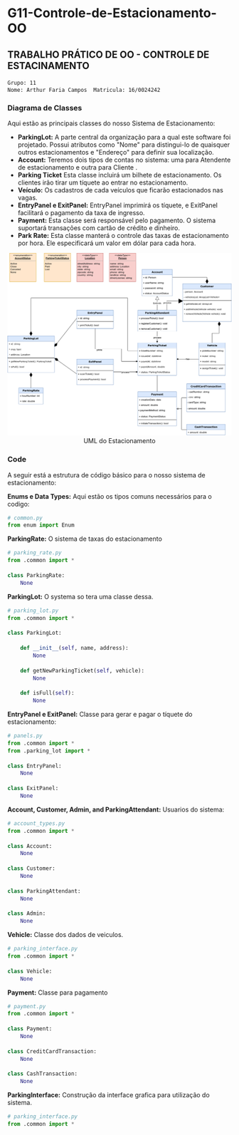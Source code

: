 # G11-Controle-de-Estacionamento-OO
## TRABALHO PRÁTICO DE OO - CONTROLE DE ESTACINAMENTO

    Grupo: 11
    Nome: Arthur Faria Campos  Matricula: 16/0024242

### Diagrama de Classes

Aqui estão as principais classes do nosso Sistema de Estacionamento:

* **ParkingLot:** A parte central da organização para a qual este software foi projetado. Possui
  atributos como "Nome" para distingui-lo de quaisquer outros estacionamentos e "Endereço" para
  definir sua localização.
* **Account:** Teremos dois tipos de contas no sistema: uma para Atendente de estacionamento e outra
  para Cliente .
* **Parking Ticket** Esta classe incluirá um bilhete de estacionamento. Os clientes irão tirar um
  tíquete ao entrar no estacionamento.
* **Veículo:** Os cadastros de cada veículos que ficarão estacionados nas vagas.
* **EntryPanel e ExitPanel:** EntryPanel imprimirá os tíquete, e ExitPanel facilitará o pagamento da
  taxa de ingresso.
* **Payment:** Esta classe será responsável pelo pagamento. O sistema suportará transações com
  cartão de crédito e dinheiro.
* **Park Rate:** Esta classe manterá o controle das taxas de estacionamento por hora. Ele
  especificará um valor em dólar para cada hora.

<p align="center">
    <img src="/media/estacionamento_UML.png" alt="Parking Lot UML">
    <br />
    UML do Estacionamento
</p>

<!-- ### Uso de caso

Aqui estão os principais atores em nosso sistema:

* **Admin:** Principalmente responsável por adicionar e modificar estacionamento, aumentar/diminuir
  vagas, adicionar/remover atendentes de estacionamento, etc.
* **Cliente** Todos os clientes podem obter um tíquete de estacionamento e pagar por ele.
* **Atendente de estacionamento** Os atendentes de estacionamento podem fazer todas as atividades em
  nome do cliente e podem receber dinheiro para o pagamento do tíquete.


Aqui estão os principais casos de uso para estacionamento:

* **Adicionar / Remover / Editar uma vaga de estacionamento:** Para adicionar, remover ou modificar
  uma vaga de estacionamento.
* **Adicionar / Remover um atendente de estacionamento:** Para adicionar ou remover um atendente de
  estacionamento do sistema.
* **Gerar o tíquete:** Para fornecer aos clientes um novo tíquete de estacionamento ao entrar no
  estacionamento.
* **Pagar o tíquete:** Para digitalizar um tíquete para descobrir a taxa total.
* **Pagamento com cartão de crédito:** Para pagar com cartão de crédito.
* **Pagamento à vista:** Para pagar em dinheiro.
* **Adicionar / modificar taxa de estacionamento:** Para permitir que o administrador adicione ou
  modifique a taxa de estacionamento por hora. -->

### Code

A seguir está a estrutura de código básico para o nosso sistema de estacionamento:

**Enums e Data Types:** Aqui estão os tipos comuns  necessários para o codigo:

```python
# common.py
from enum import Enum
```

**ParkingRate:** O sistema de taxas do estacionamento

```python
# parking_rate.py
from .common import *

class ParkingRate:
    None

```

**ParkingLot:** O systema so tera uma classe dessa.

```python
# parking_lot.py
from .common import *

class ParkingLot:

    def __init__(self, name, address):
        None

    def getNewParkingTicket(self, vehicle):
        None

    def isFull(self):
        None

```

**EntryPanel e ExitPanel:** Classe para gerar e pagar o tíquete do estacionamento:

```python
# panels.py
from .common import *
from .parking_lot import *

class EntryPanel:
    None

class ExitPanel:
    None

```



**Account, Customer, Admin, and ParkingAttendant:** Usuarios do sistema:

```python
# account_types.py
from .common import *

class Account:
    None

class Customer:
    None

class ParkingAttendant:
    None

class Admin:
    None

```
**Vehicle:** Classe dos dados de veiculos.

```python
# parking_interface.py
from .common import *

class Vehicle:
    None

```
**Payment:** Classe para pagamento

```python
# payment.py
from .common import *

class Payment:
    None

class CreditCardTransaction:
    None

class CashTransaction:
    None

```

**ParkingInterface:** Construção da interface grafica para utilização do sistema.

```python
# parking_interface.py
from .common import *

```

